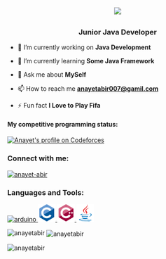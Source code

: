 <h1 align="center"<h1 align="center">
  <a href="https://git.io/typing-svg">
    <img src="https://readme-typing-svg.herokuapp.com/?lines=Good+To+See+You+Here!+👋;It's+me+Anayet+Abir!!;&center=true&size=25">
  </a></h1>
<h3 align="center">Junior Java Developer</h3>



- 🔭 I’m currently working on **Java Development**

- 🌱 I’m currently learning **Some Java Framework**

- 💬 Ask me about **MySelf**

- 📫 How to reach me **anayetabir007@gamil.com**

- ⚡ Fun fact **I Love to Play Fifa**

<h4 align="left">My competitive programming status:</h4>

<a href="https://codeforces.com/profile/White_Fox_79"><img src="https://img.shields.io/badge/dynamic/json?&color=1f8acb&logo=codeforces&label=Codeforces&url=https://competitive-coding-api.herokuapp.com/api/codeforces/White_Fox_79&query=%24.rating&prefix=Rating%20&style=for-the-badge&cacheSeconds=86400" alt="Anayet's profile on Codeforces" title="Anayet's profile on Codeforces"></a>
 </p>


<h3 align="left">Connect with me:</h3>
<p align="left">
<a href="https://fb.com/anayet-abir" target="blank"><img align="center" src="https://raw.githubusercontent.com/rahuldkjain/github-profile-readme-generator/master/src/images/icons/Social/facebook.svg" alt="anayet-abir" height="30" width="40" /></a>
</p>

<h3 align="left">Languages and Tools:</h3>
<p align="left"> <a href="https://www.arduino.cc/" target="_blank"> <img src="https://cdn.worldvectorlogo.com/logos/arduino-1.svg" alt="arduino" width="40" height="40"/> </a> <a href="https://www.cprogramming.com/" target="_blank"> <img src="https://raw.githubusercontent.com/devicons/devicon/master/icons/c/c-original.svg" alt="c" width="40" height="40"/> </a> <a href="https://www.w3schools.com/cpp/" target="_blank"> <img src="https://raw.githubusercontent.com/devicons/devicon/master/icons/cplusplus/cplusplus-original.svg" alt="cplusplus" width="40" height="40"/> </a> <a href="https://www.java.com" target="_blank"> <img src="https://raw.githubusercontent.com/devicons/devicon/master/icons/java/java-original.svg" alt="java" width="40" height="40"/> </a> </p>

<p><img align="left" src="https://github-readme-stats.vercel.app/api/top-langs?username=anayetabir&show_icons=true&locale=en&layout=compact" alt="anayetabir" /></p>

<p>&nbsp;<img align="center" src="https://github-readme-stats.vercel.app/api?username=anayetabir&show_icons=true&locale=en" alt="anayetabir" /></p>

<p><img align="center" src="https://github-readme-streak-stats.herokuapp.com/?user=anayetabir&" alt="anayetabir" /></p>
